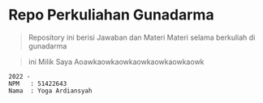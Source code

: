 # Repo Perkuliahan Gunadarma
>Repository ini berisi Jawaban dan Materi Materi selama berkuliah di gunadarma

>ini Milik Saya Aoawkaowkaowkaowkaowkaowkaowk

```
2022 - 
NPM   : 51422643
Nama  : Yoga Ardiansyah
```
